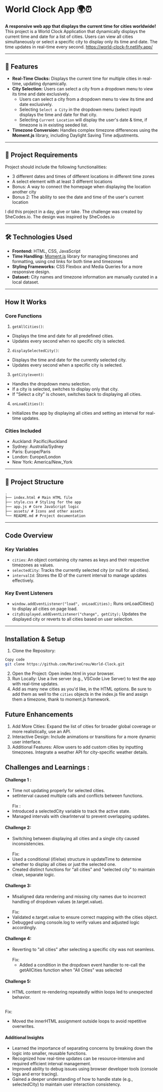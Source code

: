 # World Clock App 🌍⏰

**A responsive web app that displays the current time for cities worldwide!**  
This project is a World Clock Application that dynamically displays the current time and date for a list of cities. Users can view all cities simultaneously or select a specific city to display only its time and date. The time updates in real-time every second.
https://world-clock-fr.netlify.app/

---

## 🚀 Features

- **Real-Time Clocks:** Displays the current time for multiple cities in real-time, updating dynamically.
- **City Selection:** Users can select a city from a dropdown menu to view its time and date exclusively.
  - Users can select a city from a dropdown menu to view its time and date exclusively.
  - Selecting `Select a City` in the dropdown menu (select input) displays the time and date for that city.
  - Selecting `Current Location` will display the user's date & time, if timezone is in existing seeded list.
- **Timezone Conversion:** Handles complex timezone differences using the **Moment.js** library, including Daylight Saving Time adjustments.

---

## 💪 Project Requirements

Project should include the following functionalities:

- 3 different dates and times of different locations in different time zones
- A select element with at least 3 different locations
- Bonus: A way to connect the homepage when displaying the location another city
- Bonus 2: The ability to see the date and time of the user's current location

I did this project in a day, give or take. The challenge was created by SheCodes.io. The design was inspired by SheCodes.io

---

## 🛠️ Technologies Used

- **Frontend:** HTML, CSS, JavaScript
- **Time Handling:** [Moment.js](https://momentjs.com/) library for managing timezones and formatting, using cnd links for both time and timezones
- **Styling Frameworks:** CSS Flexbox and Media Queries for a more responsive design.
- **Dataset:** City names and timezone information are manually curated in a local dataset.

---

## How It Works

### Core Functions

1. `getAllCities()`:

- Displays the time and date for all predefined cities.
- Updates every second when no specific city is selected.

2. `displaySelectedCity()`:

- Displays the time and date for the currently selected city.
- Updates every second when a specific city is selected.

3. `getCity(event)`:

- Handles the dropdown menu selection.
- If a city is selected, switches to display only that city.
- If "Select a city" is chosen, switches back to displaying all cities.

4. `onLoadCities()`:

- Initializes the app by displaying all cities and setting an interval for real-time updates.

### Cities Included

- Auckland: Pacific/Auckland
- Sydney: Australia/Sydney
- Paris: Europe/Paris
- London: Europe/London
- New York: America/New_York

---

## 📂 Project Structure

```markdown
.
├── index.html # Main HTML file
├── style.css # Styling for the app
├── app.js # Core JavaScript logic
├── assets/ # Icons and other assets
└── README.md # Project documentation
```

---

## Code Overview

### Key Variables

- `cities`: An object containing city names as keys and their respective timezones as values.
- `selectedCity`: Tracks the currently selected city (or null for all cities).
- `intervalId`: Stores the ID of the current interval to manage updates effectively.

### Key Event Listeners

- `window.addEventListener("load", onLoadCities);`
  Runs onLoadCities() to display all cities on page load.
- `cityDisplayed.addEventListener("change", getCity);`
  Updates the displayed city or reverts to all cities based on user selection.

---

## Installation & Setup

1. Clone the Repository:

```bash
Copy code
git clone https://github.com/MarineCrou/World-Clock.git
```

2. Open the Project: Open index.html in your browser.
3. Run Locally: Use a live server (e.g., VSCode Live Server) to test the app with real-time updates.
4. Add as many new cities as you'd like, in the HTML options. Be sure to add them as well to the `cities` objects in the index.js file and assign them a timezone, thank to moment.js framework.

## Future Enhancements

1. Add More Cities: Expand the list of cities for broader global coverage or more realistically, use an API.
2. Interactive Design: Include animations or transitions for a more dynamic user interface.
3. Additional Features:
   Allow users to add custom cities by inputting timezones.
   Integrate a weather API for city-specific weather details.

## Challenges and Learnings :

#### Challenge 1 :

- Time not updating properly for selected cities.
- setInterval caused multiple calls and conflicts between functions. <br> <br>
  Fix :
- Introduced a selectedCity variable to track the active state.
- Managed intervals with clearInterval to prevent overlapping updates.

#### Challenge 2:

- Switching between displaying all cities and a single city caused inconsistencies.<br> <br>
  Fix:
- Used a conditional (if/else) structure in updateTime to determine whether to display all cities or just the selected one.
- Created distinct functions for "all cities" and "selected city" to maintain clean, separate logic.

#### Challenge 3:

- Misaligned data rendering and missing city names due to incorrect handling of dropdown values (e.target.value).<br> <br>
  Fix:
- Validated e.target.value to ensure correct mapping with the cities object.
- Debugged using console.log to verify values and adjusted logic accordingly.

#### Challenge 4:

- Reverting to "all cities" after selecting a specific city was not seamless.<br> <br>
  Fix:
  - Added a condition in the dropdown event handler to re-call the getAllCities function when "All Cities" was selected

#### Challenge 5:

- HTML content re-rendering repeatedly within loops led to unexpected behavior. <br> <br>

Fix:

- Moved the innerHTML assignment outside loops to avoid repetitive overwrites.

#### Additional Insights

- Learned the importance of separating concerns by breaking down the logic into smaller, reusable functions.
- Recognized how real-time updates can be resource-intensive and required efficient interval management.
- Improved ability to debug issues using browser developer tools (console logs and error tracing).
- Gained a deeper understanding of how to handle state (e.g., selectedCity) to maintain user interaction consistency.

